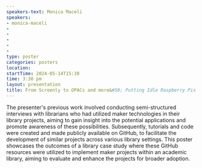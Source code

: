 ```yaml
---
speakers-text: Monica Maceli
speakers:
- monica-maceli
- 
- 
- 
- 
- 
type: poster
categories: posters
location:
startTime: 2024-05-14T15:30
time: 3:30 pm
layout: presentation
title: From Screenly to OPACs and more&#58; Putting Idle Raspberry Pis to Work
---
```

The presenter's previous work involved conducting semi-structured interviews with librarians who had utilized maker technologies in their library projects, aiming to gain insight into the potential applications and promote awareness of these possibilities. Subsequently, tutorials and code were created and made publicly available on GitHub, to facilitate the development of similar projects across various library settings. This poster showcases the outcomes of a library case study where these GitHub resources were utilized to implement maker projects within an academic library, aiming to evaluate and enhance the projects for broader adoption.